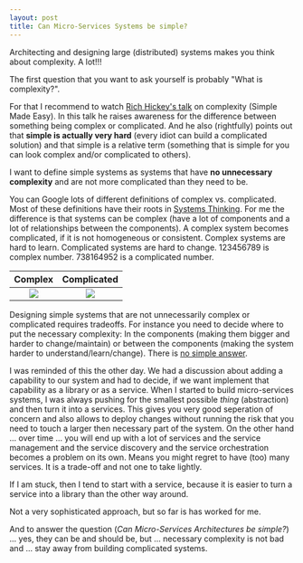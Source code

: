 ```yaml
---
layout: post
title: Can Micro-Services Systems be simple?
---
```

Architecting and designing large (distributed) systems makes you think about complexity. A lot!!!

The first question that you want to ask yourself is probably "What is complexity?".

For that I recommend to watch [Rich Hickey's talk](https://www.infoq.com/presentations/Simple-Made-Easy) on complexity (Simple Made Easy). In this talk he raises awareness for the difference between something being complex or complicated. And he also (rightfully) points out that **simple is actually very hard** (every idiot can build a complicated solution) and that simple is a relative term (something that is simple for you can look complex and/or complicated to others).

I want to define simple systems as systems that have **no unnecessary complexity** and are not more complicated than they need to be.

You can Google lots of different definitions of complex vs. complicated. Most of these definitions have their roots in [Systems Thinking](). For me the difference is that systems can be complex (have a lot of components and a lot of relationships between the components). A complex system becomes complicated, if it is not homogeneous or consistent. Complex systems are hard to learn. Complicated systems are hard to change. 123456789 is complex number. 738164952 is a complicated number.

Complex | Complicated
:-:|:-:
![](http://woodka.com/wp-content/uploads/2009/01/babel.jpg) | ![](http://www.basement.org/c/images/blog/night-cycle.gif)

Designing simple systems that are not unnecessarily complex or complicated requires tradeoffs. For instance you need to decide where to put the necessary complexity: In the components (making them bigger and harder to change/maintain) or between the components (making the system harder to understand/learn/change). There is [no simple answer](http://www.tritsch.org/2010/04/22/managing-complexity-with-osgi-in-and.html).

I was reminded of this the other day. We had a discussion about adding a capability to our system and had to decide, if we want implement that capability as a library or as a service. When I started to build micro-services systems, I was always pushing for the smallest possible *thing* (abstraction) and then turn it into a services. This gives you very good seperation of concern and also allows to deploy changes without running the risk that you need to touch a larger then necessary part of the system. On the other hand ... over time ... you will end up with a lot of services and the service management and the service discovery and the service orchestration becomes a problem on its own. Means you might regret to have (too) many services. It is a trade-off and not one to take lightly.

If I am stuck, then I tend to start with a service, because it is easier to turn a service into a library than the other way around.

Not a very sophisticated approach, but so far is has worked for me.

And to answer the question (*Can Micro-Services Architectures be simple?*) ... yes, they can be and should be, but ... necessary complexity is not bad and ... stay away from building complicated systems.
